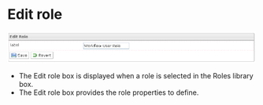<!--
author:
    - 'Jérôme Bogaerts'
created_at: '2012-03-29 16:30:22'
updated_at: '2013-03-13 14:34:02'
tags:
    - 'Manage Roles'
-->

Edit role
=========

![](../resources/roles-edit.png)

-   The Edit role box is displayed when a role is selected in the Roles library box.
-   The Edit role box provides the role properties to define.


